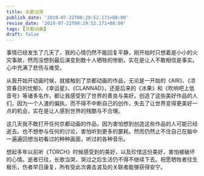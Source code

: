 ```yaml
---
title: 长歌当哭
publish_date: '2019-07-22T00:29:52.171+08:00'
revise_date: '2019-07-22T00:29:52.171+08:00'
tags: [京都动画]
draft: false
---
```


事情已经发生了几天了，我的心情仍然不能回复平静，刚开始时只想着是小小的火灾事故，然而没想到最后演变到数十人牺牲的惨剧，实在是让人不敢相信是事实。心中充满了悲伤与难受。

从我开始开动画时候，就接触到了京都动画的作品，无论是一开始的《AIR》、《凉宫春日的忧郁》、《幸运星》、《CLANNAD》，还是后来的《冰果》和《吹响吧上低音号》等诸多名作，都让我感受到了世界的善良与美好。创造了这些美好作品的人们，因为一个人渣的偏执，而不得不中断自己的创作，失去了让世界变得更美好一点的机会，实在是让人感到世界的残酷与不合理。

这几天我不敢打开任何京都动画的作品，因为害怕想到创造这些作品的人可能已经逝去。也不想参与任何的讨论，害怕听到更多的噩耗。然而仍然止不住自己在脑中一遍遍回想当初看过的种种画面，听过的各种音乐。

想起多年以前听《TORCH》时候感受到的美好，以及珍惜这份美好，害怕被破坏的心情。逝者已往，长歌当哭，哭过之后生活仍不得不继续下去。祝愿牺牲者往生极乐，伤者早日康复，所有受此次袭击波及的关联者能够获得安宁。
